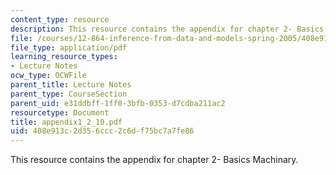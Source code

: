 ```yaml
---
content_type: resource
description: This resource contains the appendix for chapter 2- Basics Machinary.
file: /courses/12-864-inference-from-data-and-models-spring-2005/408e913c2d356ccc2c6df75bc7a7fe86_appendix1_2_10.pdf
file_type: application/pdf
learning_resource_types:
- Lecture Notes
ocw_type: OCWFile
parent_title: Lecture Notes
parent_type: CourseSection
parent_uid: e31ddbff-1ff0-3bfb-0353-d7cdba211ac2
resourcetype: Document
title: appendix1_2_10.pdf
uid: 408e913c-2d35-6ccc-2c6d-f75bc7a7fe86
---
```

This resource contains the appendix for chapter 2- Basics Machinary.

